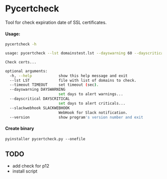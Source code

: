 # Pycertcheck

Tool for check expiration date of SSL certificates.

#### Usage:
```bash
pycertcheck -h

usage: pycertcheck --lst domainstest.lst --dayswarning 60 --dayscritical 30 --slackwebhook https://hooks.slack.com/services/***

Check certs...

optional arguments:
  -h, --help            show this help message and exit
  --lst LST             file with list of domains to check.
  --timeout TIMEOUT     set timeout (sec).
  --dayswarning DAYSWARNING
                        set days to alert warnings...
  --dayscritical DAYSCRITICAL
                        set days to alert criticals...
  --slackwebhook SLACKWEBHOOK
                        WebHook for Slack notification.
  --version             show program's version number and exit


```

#### Create binary

`pyinstaller pycertcheck.py --onefile`

## TODO

* add check for p12
* install script
